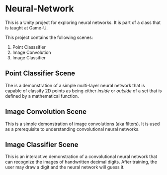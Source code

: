 # Neural-Network
This is a Unity project for exploring neural networks. It is part of a class that is taught at Game-U.

This project contains the following scenes:
1. Point Classsifier 
1. Image Convolution 
1. Image Classifier

## Point Classifier Scene
The is a demonstration of a simple multi-layer neural network that is capable of classify 2D points as being either _inside_ or _outside_ of a set that is defined by a mathematical function.

## Image Convolution Scene
This is a simple demonstration of image convolutions (aka filters). It is used as a prerequisite to understanding convolutional neural networks.

## Image Classifier Scene
This is an interactive demonstration of a convolutional neural network that can recognize the images of handwritten decimal digits. After training, the user may draw a digit and the neural network will guess it.
